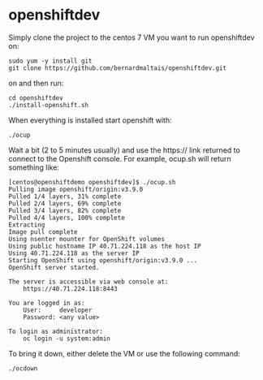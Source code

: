 # openshiftdev

Simply clone the project to the centos 7 VM you want to run openshiftdev on:

```shell
sudo yum -y install git
git clone https://github.com/bernardmaltais/openshiftdev.git
```

on and then run:

```shell
cd openshiftdev
./install-openshift.sh
```

When everything is installed start openshift with:

```shell
./ocup
```

Wait a bit (2 to 5 minutes usually) and use the https:// link returned to connect to the Openshift console. For example, ocup.sh will return something like:

```shell
[centos@openshiftdemo openshiftdev]$ ./ocup.sh
Pulling image openshift/origin:v3.9.0
Pulled 1/4 layers, 31% complete
Pulled 2/4 layers, 69% complete
Pulled 3/4 layers, 82% complete
Pulled 4/4 layers, 100% complete
Extracting
Image pull complete
Using nsenter mounter for OpenShift volumes
Using public hostname IP 40.71.224.118 as the host IP
Using 40.71.224.118 as the server IP
Starting OpenShift using openshift/origin:v3.9.0 ...
OpenShift server started.

The server is accessible via web console at:
    https://40.71.224.118:8443

You are logged in as:
    User:     developer
    Password: <any value>

To login as administrator:
    oc login -u system:admin
```

To bring it down, either delete the VM or use the following command:

```shell
./ocdown
```
